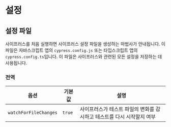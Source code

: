 # 설정

## 설정 파일

사이프러스를 처음 실행하면 사이프러스 설정 파일을 생성하는 마법사가 안내됩니다. 이 파일은 자바스크립트 앱의 `cypress.config.js` 또는 타입스크립트 앱의 `cypress.config.ts`입니다. 이 파일은 사이프러스와 관련된 모든 설정을 저장하는 데 사용됩니다.

### 전역

| 옵션                  | 기본값 | 설명                                                         |
| --------------------- | ------ | ------------------------------------------------------------ |
| `watchForFileChanges` | `true` | 사이프러스가 테스트 파일의 변화를 감시하고 테스트를 다시 시작할지 여부 |